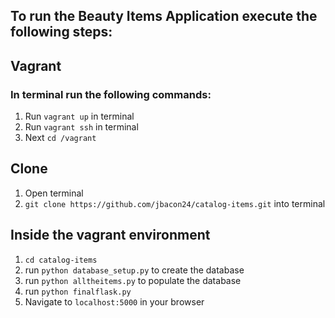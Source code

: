 ## To run the Beauty Items Application execute the following steps:

## Vagrant
### In terminal run the following commands:

1. Run `vagrant up` in terminal
2. Run `vagrant ssh` in terminal
3. Next `cd /vagrant`

## Clone

1. Open terminal
2. `git clone https://github.com/jbacon24/catalog-items.git` into terminal

## Inside the vagrant environment

1. `cd catalog-items`
2. run `python database_setup.py` to create the database
3. run `python alltheitems.py` to populate the database
4. run `python finalflask.py`
5. Navigate to `localhost:5000` in your browser
